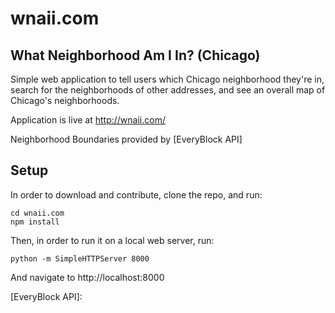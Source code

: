 # wnaii.com

## What Neighborhood Am I In? (Chicago)

Simple web application to tell users which Chicago neighborhood they're in, search
for the neighborhoods of other addresses, and see an overall map of Chicago's neighborhoods.

Application is live at http://wnaii.com/

Neighborhood Boundaries provided by [EveryBlock API]

## Setup

In order to download and contribute, clone the repo, and run:

```
cd wnaii.com
npm install
```

Then, in order to run it on a local web server, run:

```
python -m SimpleHTTPServer 8000
```

And navigate to http://localhost:8000

[EveryBlock API]: 